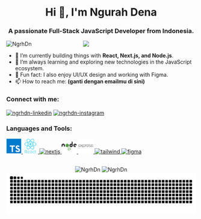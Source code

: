 <h1 align="center">Hi 👋, I'm Ngurah Dena</h1>
<h3 align="center">A passionate Full-Stack JavaScript Developer from Indonesia.</h3>

<img align="right" src="https://media.giphy.com/media/RbDKaczqWovIugyJmW/giphy.gif" width="300">

<p align="left"> <img src="https://komarev.com/ghpvc/?username=NgrhDn&label=Profile%20views&color=0e75b6&style=flat" alt="NgrhDn" /> </p>

- 🔭 I’m currently building things with **React, Next.js, and Node.js**.
- 🌱 I’m always learning and exploring new technologies in the JavaScript ecosystem.
- 🎨 Fun fact: I also enjoy UI/UX design and working with Figma.
- 📫 How to reach me: **(ganti dengan emailmu di sini)**

<h3 align="left">Connect with me:</h3>
<p align="left">
<a href="#" target="blank"><img align="center" src="https://raw.githubusercontent.com/rahuldkjain/github-profile-readme-generator/master/src/images/icons/Social/linkedin.svg" alt="ngrhdn-linkedin" height="30" width="40" /></a>
<a href="#" target="blank"><img align="center" src="https://raw.githubusercontent.com/rahuldkjain/github-profile-readme-generator/master/src/images/icons/Social/instagram.svg" alt="ngrhdn-instagram" height="30" width="40" /></a>
</p>

<h3 align="left">Languages and Tools:</h3>
<p align="left"> 
  <a href="https://www.typescriptlang.org/" target="_blank" rel="noreferrer"> <img src="https://raw.githubusercontent.com/devicons/devicon/master/icons/typescript/typescript-original.svg" alt="typescript" width="40" height="40"/> </a>
  <a href="https://reactjs.org/" target="_blank" rel="noreferrer"> <img src="https://raw.githubusercontent.com/devicons/devicon/master/icons/react/react-original-wordmark.svg" alt="react" width="40" height="40"/> </a>
  <a href="https://nextjs.org/" target="_blank" rel="noreferrer"> <img src="https://cdn.worldvectorlogo.com/logos/next-js.svg" alt="nextjs" width="40" height="40"/> </a>
  <a href="https://nodejs.org" target="_blank" rel="noreferrer"> <img src="https://raw.githubusercontent.com/devicons/devicon/master/icons/nodejs/nodejs-original-wordmark.svg" alt="nodejs" width="40" height="40"/> </a>
  <a href="https://expressjs.com" target="_blank" rel="noreferrer"> <img src="https://raw.githubusercontent.com/devicons/devicon/master/icons/express/express-original-wordmark.svg" alt="express" width="40" height="40"/> </a>
  <a href="https://tailwindcss.com/" target="_blank" rel="noreferrer"> <img src="https://www.vectorlogo.zone/logos/tailwindcss/tailwindcss-icon.svg" alt="tailwind" width="40" height="40"/> </a>
  <a href="https://www.figma.com/" target="_blank" rel="noreferrer"> <img src="https://www.vectorlogo.zone/logos/figma/figma-icon.svg" alt="figma" width="40" height="40"/> </a>
</p>

<br>

<div align="center">
  <img src="https://github-readme-stats.vercel.app/api?username=NgrhDn&show_icons=true&theme=synthwave&locale=en" alt="NgrhDn" />
  <img src="https://github-readme-stats.vercel.app/api/top-langs?username=NgrhDn&show_icons=true&theme=synthwave&locale=en&layout=compact" alt="NgrhDn" />
</div>

<div align="center">
  <picture>
    <source media="(prefers-color-scheme: dark)" srcset="https://raw.githubusercontent.com/NgrhDn/NgrhDn/output/github-contribution-grid-snake-dark.svg">
    <source media="(prefers-color-scheme: light)" srcset="https://raw.githubusercontent.com/NgrhDn/NgrhDn/output/github-contribution-grid-snake.svg">
    <img alt="github contribution grid snake animation" src="https://raw.githubusercontent.com/NgrhDn/NgrhDn/output/github-contribution-grid-snake.svg">
  </picture>
</div>
